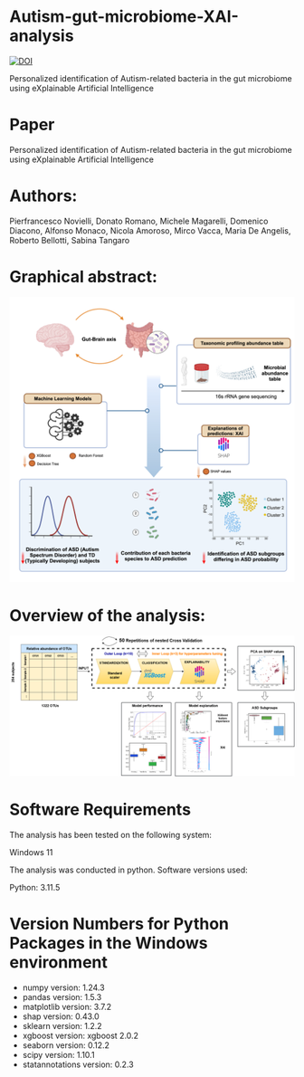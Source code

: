 # Autism-gut-microbiome-XAI-analysis
[![DOI](https://zenodo.org/badge/DOI/10.5281/zenodo.12826282.svg)](https://doi.org/10.5281/zenodo.12826282)

Personalized identification of Autism-related bacteria in the gut microbiome using eXplainable Artificial Intelligence

# Paper
Personalized identification of Autism-related bacteria in the gut microbiome using eXplainable Artificial Intelligence

# Authors:
Pierfrancesco Novielli, Donato Romano, Michele Magarelli, Domenico Diacono, Alfonso Monaco, Nicola Amoroso, Mirco Vacca, Maria De Angelis, Roberto Bellotti, Sabina Tangaro

# Graphical abstract:
![Graphical abstract](Graphical_abstract.png)

# Overview of the analysis:
![flowchart](flowchart.png)


# Software Requirements
The analysis has been tested on the following system:

Windows 11

The analysis was conducted in python.
Software versions used:

Python: 3.11.5

# Version Numbers for Python Packages in the Windows environment


* numpy version: 1.24.3
* pandas version: 1.5.3
* matplotlib version: 3.7.2
* shap version: 0.43.0
* sklearn version: 1.2.2
* xgboost version: xgboost 2.0.2
* seaborn version: 0.12.2
* scipy version: 1.10.1
* statannotations version: 0.2.3

